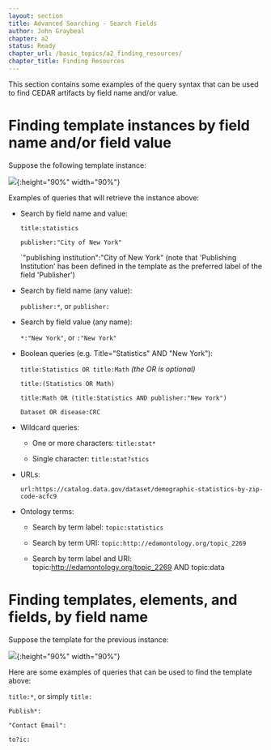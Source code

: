 ```yaml
---
layout: section
title: Advanced Searching - Search Fields
author: John Graybeal
chapter: a2
status: Ready
chapter_url: /basic_topics/a2_finding_resources/
chapter_title: Finding Resources
---
```


This section contains some examples of the query syntax that can be used to find CEDAR artifacts by field name and/or value.

<h1>Finding template instances by field name and/or field value</h1>

Suppose the following template instance:

![](https://github.com/metadatacenter/cedar-manual/raw/master/docs/assets/imgs/field_search_example_1.png){:height="90%" width="90%"}

Examples of queries that will retrieve the instance above:

- Search by field name and value:

  `title:statistics`
  
  `publisher:"City of New York"`

  `"publishing institution":"City of New York" (note that 'Publishing Institution' has been defined in the template as the preferred label of the field 'Publisher')
  
- Search by field name (any value):

  `publisher:*`, or `publisher:`
  
- Search by field value (any name):

  `*:"New York"`, or `:"New York"`
  
- Boolean queries (e.g. Title="Statistics" AND "New York"):

  `title:Statistics OR title:Math` *(the OR is optional)*
  
  `title:(Statistics OR Math)`
  
  `title:Math OR (title:Statistics AND publisher:"New York")`
  
  `Dataset OR disease:CRC`
  
- Wildcard queries: 

  - One or more characters: `title:stat*`
  
  - Single character: `title:stat?stics`
  
- URLs: 

   `url:https://catalog.data.gov/dataset/demographic-statistics-by-zip-code-acfc9`
   
- Ontology terms: 

    - Search by term label: `topic:statistics`
    
    - Search by term URI: `topic:http://edamontology.org/topic_2269`

    - Search by term label and URI: topic:http://edamontology.org/topic_2269 AND topic:data
    
<h1>Finding templates, elements, and fields, by field name</h1>

Suppose the template for the previous instance:

![](https://github.com/metadatacenter/cedar-manual/raw/master/docs/assets/imgs/field_search_example_2.png){:height="90%" width="90%"}

Here are some examples of queries that can be used to find the template above:

  `title:*`, or simply `title:`

  `Publish*:`

  `"Contact Email":`

  `to?ic:`
